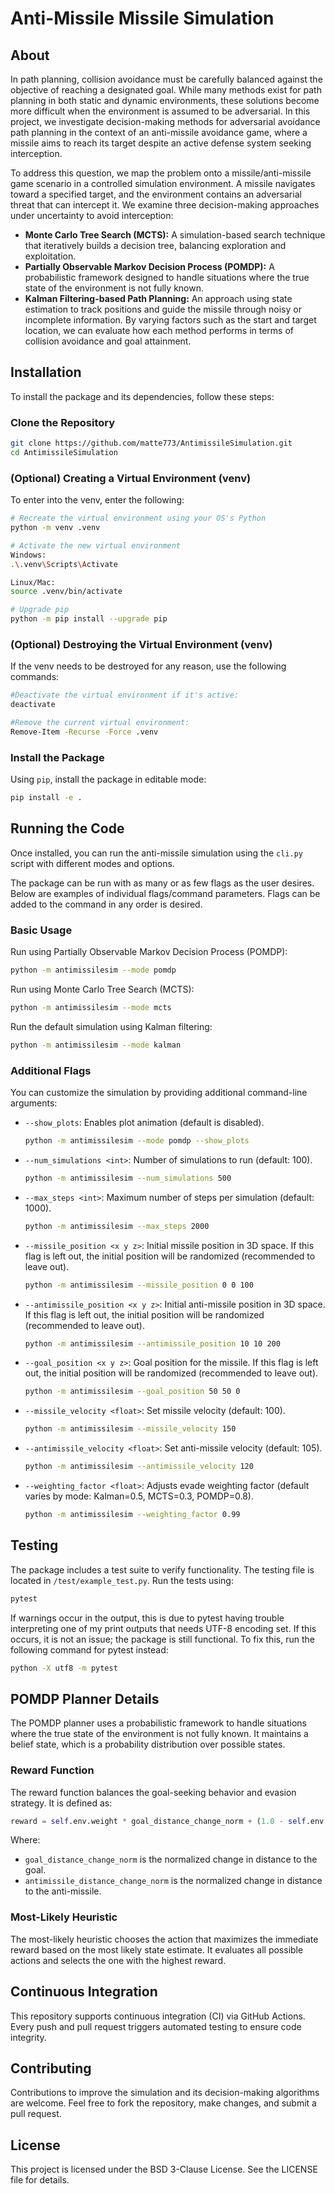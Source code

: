 # Anti-Missile Missile Simulation

## About
In path planning, collision avoidance must be carefully balanced against the objective of reaching a designated goal. While many methods exist for path planning in both static and dynamic environments, these solutions become more difficult when the environment is assumed to be adversarial. In this project, we investigate decision-making methods for adversarial avoidance path planning in the context of an anti-missile avoidance game, where a missile aims to reach its target despite an active defense system seeking interception.

To address this question, we map the problem onto a missile/anti-missile game scenario in a controlled simulation environment. A missile navigates toward a specified target, and the environment contains an adversarial threat that can intercept it. We examine three decision-making approaches under uncertainty to avoid interception:

- **Monte Carlo Tree Search (MCTS):** A simulation-based search technique that iteratively builds a decision tree, balancing exploration and exploitation.
- **Partially Observable Markov Decision Process (POMDP):** A probabilistic framework designed to handle situations where the true state of the environment is not fully known.
- **Kalman Filtering-based Path Planning:** An approach using state estimation to track positions and guide the missile through noisy or incomplete information. By varying factors such as the start and target location, we can evaluate how each method performs in terms of collision avoidance and goal attainment.

## Installation

To install the package and its dependencies, follow these steps:

### Clone the Repository

```sh
git clone https://github.com/matte773/AntimissileSimulation.git
cd AntimissileSimulation
```

### (Optional) Creating a Virtual Environment (venv)
To enter into the venv, enter the following:

```sh
# Recreate the virtual environment using your OS's Python
python -m venv .venv

# Activate the new virtual environment
Windows: 
.\.venv\Scripts\Activate

Linux/Mac:
source .venv/bin/activate

# Upgrade pip
python -m pip install --upgrade pip
```

### (Optional) Destroying the Virtual Environment (venv)
If the venv needs to be destroyed for any reason, use the following commands:

```sh
#Deactivate the virtual environment if it's active:
deactivate

#Remove the current virtual environment:
Remove-Item -Recurse -Force .venv
```

### Install the Package

Using `pip`, install the package in editable mode:

```sh
pip install -e .
```

## Running the Code

Once installed, you can run the anti-missile simulation using the `cli.py` script with different modes and options.

The package can be run with as many or as few flags as the user desires. Below are examples of individual flags/command parameters. Flags can be added to the command in any order is desired.

### Basic Usage

Run using Partially Observable Markov Decision Process (POMDP):
```sh
python -m antimissilesim --mode pomdp
```

Run using Monte Carlo Tree Search (MCTS):
```sh
python -m antimissilesim --mode mcts
```

Run the default simulation using Kalman filtering:
```sh
python -m antimissilesim --mode kalman
```

### Additional Flags

You can customize the simulation by providing additional command-line arguments:

- `--show_plots`: Enables plot animation (default is disabled).
  
  ```sh
  python -m antimissilesim --mode pomdp --show_plots
  ```

- `--num_simulations <int>`: Number of simulations to run (default: 100).
  
  ```sh
  python -m antimissilesim --num_simulations 500
  ```

- `--max_steps <int>`: Maximum number of steps per simulation (default: 1000).
  
  ```sh
  python -m antimissilesim --max_steps 2000
  ```

- `--missile_position <x y z>`: Initial missile position in 3D space. If this flag is left out, the initial position will be randomized (recommended to leave out).
  
  ```sh
  python -m antimissilesim --missile_position 0 0 100
  ```

- `--antimissile_position <x y z>`: Initial anti-missile position in 3D space. If this flag is left out, the initial position will be randomized (recommended to leave out).
  
  ```sh
  python -m antimissilesim --antimissile_position 10 10 200
  ```

- `--goal_position <x y z>`: Goal position for the missile. If this flag is left out, the initial position will be randomized (recommended to leave out).
  
  ```sh
  python -m antimissilesim --goal_position 50 50 0
  ```

- `--missile_velocity <float>`: Set missile velocity (default: 100).
  
  ```sh
  python -m antimissilesim --missile_velocity 150
  ```

- `--antimissile_velocity <float>`: Set anti-missile velocity (default: 105).
  
  ```sh
  python -m antimissilesim --antimissile_velocity 120
  ```

- `--weighting_factor <float>`: Adjusts evade weighting factor (default varies by mode: Kalman=0.5, MCTS=0.3, POMDP=0.8).
  
  ```sh
  python -m antimissilesim --weighting_factor 0.99
  ```

## Testing

The package includes a test suite to verify functionality. The testing file is located in `/test/example_test.py`. Run the tests using:

```sh
pytest
```

If warnings occur in the output, this is due to pytest having trouble interpreting one of my print outputs that needs UTF-8 encoding set. If this occurs, it is not an issue; the package is still functional. To fix this, run the following command for pytest instead:

```sh
python -X utf8 -m pytest
```

## POMDP Planner Details

The POMDP planner uses a probabilistic framework to handle situations where the true state of the environment is not fully known. It maintains a belief state, which is a probability distribution over possible states.

### Reward Function

The reward function balances the goal-seeking behavior and evasion strategy. It is defined as:

```python
reward = self.env.weight * goal_distance_change_norm + (1.0 - self.env.weight) * antimissile_distance_change_norm
```

Where:
- `goal_distance_change_norm` is the normalized change in distance to the goal.
- `antimissile_distance_change_norm` is the normalized change in distance to the anti-missile.

### Most-Likely Heuristic

The most-likely heuristic chooses the action that maximizes the immediate reward based on the most likely state estimate. It evaluates all possible actions and selects the one with the highest reward.

## Continuous Integration

This repository supports continuous integration (CI) via GitHub Actions. Every push and pull request triggers automated testing to ensure code integrity.

## Contributing

Contributions to improve the simulation and its decision-making algorithms are welcome. Feel free to fork the repository, make changes, and submit a pull request.

## License

This project is licensed under the BSD 3-Clause License. See the LICENSE file for details.